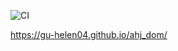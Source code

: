 ![CI](https://github.com/Gu-helen04/ahj_dom/actions/workflows/web.yml/badge.svg)

https://gu-helen04.github.io/ahj_dom/